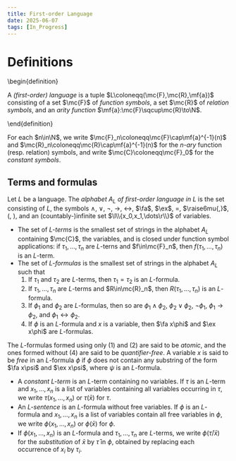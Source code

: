 ```yaml
---
title: First-order Language
date: 2025-06-07
tags: [In_Progress]
---
```


# Definitions

\begin{definition}

A _(first-order) language_ is a tuple $L\coloneqq(\mc{F},\mc{R},\mf{a})$ consisting of a set $\mc{F}$ of _function symbols_, a set $\mc{R}$ of _relation symbols_, and an _arity function_ $\mf{a}:\mc{F}\sqcup\mc{R}\to\N$.

\end{definition}

For each $n\in\N$, we write $\mc{F}_n\coloneqq\mc{F}\cap\mf{a}^{-1}(n)$ and $\mc{R}_n\coloneqq\mc{R}\cap\mf{a}^{-1}(n)$ for the _$n$-ary_ function (resp. relation) symbols, and write $\mc{C}\coloneqq\mc{F}_0$ for the _constant symbols_.

## Terms and formulas

Let $L$ be a language. The _alphabet $A_L$ of first-order language in $L$_ is the set consisting of $L$, the symbols $\land$, $\lor$, $\lnot$, $\rightarrow$, $\leftrightarrow$, $\fa$, $\ex$, $=$, $\raise6mu{,}$, $($, $)$, and an (countably-)infinite set $\l\\{x_0,x_1,\dots\r\\}$ of variables.
* The set of _$L$-terms_ is the smallest set of strings in the alphabet $A_L$ containing $\mc{C}$, the variables, and is closed under function symbol applications: if $\tau_1,\dots,\tau_n$ are $L$-terns and $f\in\mc{F}_n$, then $f(\tau_1,\dots,\tau_n)$ is an $L$-term.
* The set of _$L$-formulas_ is the smallest set of strings in the alphabet $A_L$ such that
    1. If $\tau_1$ and $\tau_2$ are $L$-terms, then $\tau_1=\tau_2$ is an $L$-formula.
    2. If $\tau_1,\dots,\tau_n$ are $L$-terms and $R\in\mc{R}_n$, then $R(\tau_1,\dots,\tau_n)$ is an $L$-formula.
    3. If $\phi_1$ and $\phi_2$ are $L$-formulas, then so are $\phi_1\land\phi_2$, $\phi_2\lor\phi_2$, $\lnot\phi_1$, $\phi_1\rightarrow\phi_2$, and $\phi_1\leftrightarrow\phi_2$.
    4. If $\phi$ is an $L$-formula and $x$ is a variable, then $\fa x\phi$ and $\ex x\phi$ are $L$-formulas.

The $L$-formulas formed using only (1) and (2) are said to be _atomic_, and the ones formed without (4) are said to be _quantifier-free_. A variable $x$ is said to be _free_ in an $L$-formula $\phi$ if $\phi$ does not contain any substring of the form $\fa x\psi$ and $\ex x\psi$, where $\psi$ is an $L$-formula.
* A _constant $L$-term_ is an $L$-term containing no variables. If $\tau$ is an $L$-term and $x_1,\dots,x_n$ is a list of variables containing all variables occurring in $\tau$, we write $\tau(x_1,\dots,x_n)$ or $\tau(\bar{x})$ for $\tau$.
* An _$L$-sentence_ is an $L$-formula without free variables. If $\phi$ is an $L$-formula and $x_1,\dots,x_n$ is a list of variables contain all free variables in $\phi$, we write $\phi(x_1,\dots,x_n)$ or $\phi(\bar{x})$ for $\phi$.
* If $\phi(x_1,\dots,x_n)$ is an $L$-formula and $\tau_1,\dots,\tau_n$ are $L$-terms, we write $\phi(\bar{\tau}/\bar{x})$ for the _substitution_ of $\bar{x}$ by $\bar{\tau}$ in $\phi$, obtained by replacing each occurrence of $x_i$ by $\tau_i$.
